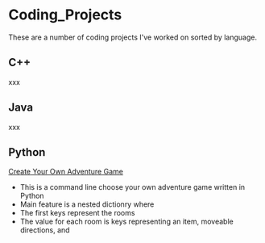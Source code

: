 # Coding_Projects
These are a number of coding projects I've worked on sorted by language.

## C++
xxx

## Java
xxx

## Python

[Create Your Own Adventure Game](/Create_Your_Own_Adventure_Game/)

* This is a command line choose your own adventure game written in Python
* Main feature is a nested dictionry where
 * The first keys represent the rooms
 * The value for each room is keys representing an item, moveable directions, and 
